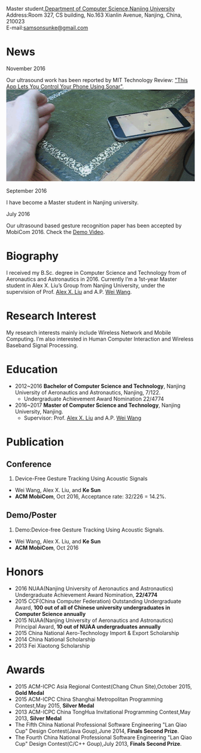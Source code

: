 Master student,[Department of Computer Science,Nanjing University](http://cs.nju.edu.cn/)      
Address:Room 327, CS building, No.163 Xianlin Avenue, Nanjing, China, 210023      
E-mail:samsonsunke@gmail.com      

# News
November 2016

Our ultrasound work has been reported by MIT Technology Review: ["This App Lets You Control Your Phone Using Sonar"](https://www.technologyreview.com/s/602834/this-app-lets-you-control-your-phone-using-sonar/).      
![llapfly](https://github.com/Samsonsjarkal/KeSun/blob/master/img/llapfly.gif?raw=true)


September 2016

I have become a Master student in Nanjing university.

July 2016

Our ultrasound based gesture recognition paper has been accepted by MobiCom 2016.
Check the [Demo Video](https://www.youtube.com/watch?v=gs8wMrOSY80).


# Biography

I received my B.Sc. degree in Computer Science and Technology from of Aeronautics and Astronautics in 2016. Currently I’m a 1st-year Master student in Alex X. Liu’s Group from Nanjing University, under the supervision of Prof. [Alex X. Liu](http://www.cse.msu.edu/~alexliu/home.html) and A.P. [Wei Wang](http://cs.nju.edu.cn/ww/).

# Research Interest
My research interests mainly include Wireless Network and Mobile Computing. I’m also interested in Human Computer Interaction and Wireless Baseband Signal Processing.

# Education

- 2012~2016  **Bachelor of Computer Science and Technology**, Nanjing University of Aeronautics and Astronautics, Nanjing, 7/122.
  - Undergraduate Achievement Award Nomination 22/4774
- 2016~2017  **Master of Computer Science and Technology**, Nanjing University, Nanjing. 
  - Supervisor: Prof. [Alex X. Liu](http://www.cse.msu.edu/~alexliu/home.html) and A.P. [Wei Wang](http://cs.nju.edu.cn/ww/)

# Publication

## Conference

1. Device-Free Gesture Tracking Using Acoustic Signals  
  - Wei Wang, Alex X. Liu, and **Ke Sun** 
  - **ACM MobiCom**, Oct 2016, Acceptance rate: 32/226 = 14.2%.

## Demo/Poster

1. Demo:Device-free Gesture Tracking Using Acoustic Signals. 
  - Wei Wang, Alex X. Liu, and **Ke Sun** 
  - **ACM MobiCom**, Oct 2016

# Honors
- 2016 NUAA(Nanjing University of Aeronautics and Astronautics) Undergraduate Achievement Award Nomination, **22/4774**
- 2015 CCF(China Computer Federation) Outstanding Undergraduate Award, **100 out of all of Chinese university undergraduates in Computer Science annually**
- 2015 NUAA(Nanjing University of Aeronautics and Astronautics) Principal Award, **10 out of NUAA undergraduates annually**
- 2015 China National Aero-Technology Import & Export Scholarship
- 2014 China National Scholarship
- 2013 Fei Xiaotong Scholarship

# Awards
- 2015 ACM-ICPC Asia Regional Contest(Chang Chun Site),October 2015, **Gold Medal**
- 2015 ACM-ICPC China Shanghai Metropolitan Programming Contest,May 2015, **Silver Medal**
- 2013 ACM-ICPC China TongHua Invitational Programming Contest,May 2013, **Silver Medal**
- The Fifth China National Professional Software Engineering "Lan Qiao Cup" Design Contest(Java Goup),June 2014, **Finals Second Prize**.
- The Fourth China National Professional Software Engineering "Lan Qiao Cup" Design Contest(C/C++ Goup),July 2013, **Finals Second Prize**.
